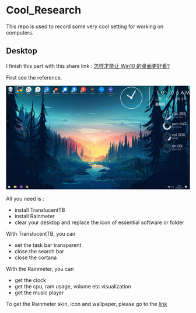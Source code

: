 # Cool_Research

This repo is used to record some very cool setting for working on computers.



## Desktop

I finish this part with this share link : [怎样才能让 Win10 的桌面更好看?](https://www.zhihu.com/question/45120814/answer/958667602)

First see the reference.

![Alt text](https://github.com/Hewenly/Cool_computer/blob/master/img/desktop.png)

All you need is :

- install TranslucentTB
- install Rainmeter
- clear your desktop and replace the icon of essential software or folder

With TranslucentTB, you can

- set the task bar transparent
- close the search bar
- close the cortana

With the Rainmeter, you can

- get the clock
- get the cpu, ram usage, volume etc visualization
- get the music player

To get the Rainmeter skin, icon and wallpaper, please go to the [link](https://www.zhihu.com/question/45120814/answer/958667602)